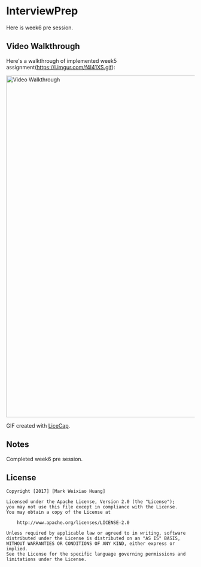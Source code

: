 # InterviewPrep
Here is week6 pre session.

## Video Walkthrough

Here's a walkthrough of implemented week5 assignment(https://i.imgur.com/f4I41XS.gif):

<img src='https://i.imgur.com/f4I41XS.gif' title='Video Walkthrough' width='914' alt='Video Walkthrough' />

GIF created with [LiceCap](http://www.cockos.com/licecap/).

## Notes

Completed week6 pre session.



## License

    Copyright [2017] [Mark Weixiao Huang]

    Licensed under the Apache License, Version 2.0 (the "License");
    you may not use this file except in compliance with the License.
    You may obtain a copy of the License at

        http://www.apache.org/licenses/LICENSE-2.0

    Unless required by applicable law or agreed to in writing, software
    distributed under the License is distributed on an "AS IS" BASIS,
    WITHOUT WARRANTIES OR CONDITIONS OF ANY KIND, either express or implied.
    See the License for the specific language governing permissions and
    limitations under the License.
